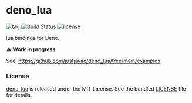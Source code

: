 # deno_lua

[![tag](https://img.shields.io/github/release/justjavac/deno_lua)](https://github.com/justjavac/deno_lua/releases)
[![Build Status](https://github.com/justjavac/deno_lua/workflows/ci/badge.svg)](https://github.com/justjavac/deno_lua/actions)
[![license](https://img.shields.io/github/license/justjavac/deno_lua)](https://github.com/justjavac/deno_lua/blob/master/LICENSE)

lua bindings for Deno.

**⚠️ Work in progress**

See: https://github.com/justjavac/deno_lua/tree/main/examples

### License

[deno_lua](https://github.com/justjavac/deno_lua) is released under the MIT
License. See the bundled [LICENSE](./LICENSE) file for details.
